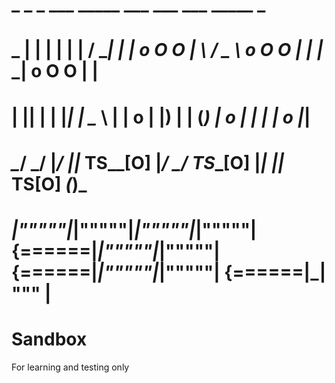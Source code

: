 #       _   _   _    ___    _____             ___     ___              ___    _____              _    
#    _ | | | | | |  / __|  |_   _|    o O O  |   \   / _ \     o O O  |_ _|  |_   _|    o O O   | |   
#   | || | | |_| |  \__ \    | |     o       | |) | | (_) |   o        | |     | |     o        |_|   
#   _\__/   \___/   |___/   _|_|_   TS__[O]  |___/   \___/   TS__[O]  |___|   _|_|_   TS__[O]  _(_)_  
# _|"""""|_|"""""|_|"""""|_|"""""| {======|_|"""""|_|"""""| {======|_|"""""|_|"""""| {======|_| """ | 
#

# Sandbox
 For learning and testing only
